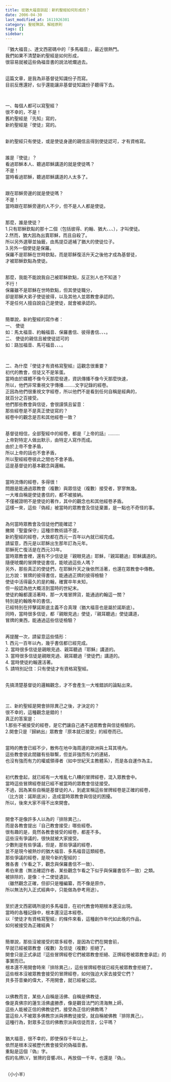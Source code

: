 ```yaml
---
title: 從猶大福音談起：新約聖經如何形成的？
date: 2006-04-30
last_modified_at: 1611926301
category: 聖經無誤、解經原則
tags: []
sidebar: 
---
```


<p>『猶大福音』、達文西密碼中的『多馬福音』，最近很熱門。<br/>
我們如果不清楚新約聖經是如何形成，<br/>
很容易就被這些偽福音書的說法唬爛過去。</p>
<p><br/>
這篇文章，是我為非基督徒知識份子而寫。<br/>
目前反應還好，似乎還能讓非基督徒知識份子聽得下去。</p>
<p> </p>
<p>一、每個人都可以寫聖經？<br/>
很不幸的，不是！<br/>
舊約聖經是『先知』寫的，<br/>
新約聖經是『使徒』寫的。</p>
<p><br/>
新約聖經只有使徒，或是使徒身邊的親信且得到使徒認可，才有資格寫。</p>
<p><br/>
誰是『使徒』？<br/>
看過耶穌本人、聽過耶穌講道的就是使徒嗎？<br/>
不是！<br/>
當時看過耶穌，聽過耶穌講道的人太多了。</p>
<p><br/>
跟在耶穌旁邊的就是使徒嗎？<br/>
不是！<br/>
當時跟在耶穌旁邊的人不少，但不是人人都是使徒。</p>
<p><br/>
那麼，誰是使徒？<br/>
1.只有耶穌欽點的那十二個（包括彼得、約翰、猶大、、、），才叫使徒。<br/>
2.然而，猶大因為出賣耶穌，而且自殺了。<br/>
所以另外選舉並抽籤，由馬提亞遞補了猶大的使徒位子。<br/>
3.另外一個使徒是保羅。<br/>
保羅不是耶穌在世時欽點，而是耶穌復活升天之後他才成為基督徒，<br/>
才被耶穌欽點為使徒。</p>
<p><br/>
那麼，我能不能說我自己被耶穌欽點，反正別人也不知道？<br/>
不行！<br/>
保羅雖不是耶穌在世時欽點，但其使徒職分，<br/>
卻是耶穌大弟子使徒彼得，以及其他人並眾教會承認的。<br/>
不是任何人擅自說自己是使徒，就會被承認的。</p>
<p><br/>
簡單說，新約聖經的寫作者：<br/>
一、 使徒<br/>
如：馬太福音、約翰福音、保羅書信、彼得書信、、、。<br/>
二、 使徒的親信且被使徒認可的<br/>
如：路加福音、馬可福音、、、。</p>
<p> </p>
<p>二、為什麼『使徒才有資格寫聖經』這觀念很重要？<br/>
初代的教會，信徒又不是笨蛋。<br/>
當時由於媒體不像今天那麼發達，資訊傳播不像今天那麼快速，<br/>
所以，他們非常重視文字傳播………文字記錄的經卷。<br/>
正因為他們很重視文字經卷，所以他們不是看到任何自稱是經典的，<br/>
就百分之百接受。<br/>
他們那些教會與信徒，會很謹慎且留意：<br/>
那些經卷是不是真正使徒寫的？<br/>
經卷中的觀念是否和其他經卷一致？</p>
<p><br/>
基督徒相信，全部聖經中的經卷，都是『上帝的話』………<br/>
上帝對特定人做出默示，由特定人寫作而成。<br/>
由於上帝不會矛盾，<br/>
所以上帝的話也不會矛盾，<br/>
所以聖經經卷彼此之間也不會矛盾。<br/>
這是基督徒的基本觀念與邏輯。</p>
<p><br/>
當時流傳的經卷，多得很！<br/>
問題是能通過眾教會（複數）與眾信徒（複數）接受者，寥寥無幾。<br/>
一大堆自稱是使徒書信的，都不被接納。<br/>
不僅被證明不是使徒的著作，其中的觀念也和其他經卷矛盾。<br/>
這樣一來，這些『偽經』被當時的眾教會及信徒棄置，是一點也不奇怪的事。</p>
<p><br/>
為何當時眾教會及信徒他們能確認？<br/>
撇開『聖靈保守』這種宗教術語不提，<br/>
新約聖經的經卷，大致都在西元一百年以內就已經完成。<br/>
請留意，西元是以耶穌出生那年訂為元年。<br/>
耶穌死亡復活是在西元33年。<br/>
當時眾教會裡，還有不少信徒是『親眼見過』耶穌，『親耳聽過』耶穌講道的。<br/>
隨便唬爛的冒牌使徒書信，能唬過這些人嗎？<br/>
另外，那些真正的使徒們，在耶穌升天之後依然活著，也還在眾教會中傳教。<br/>
比方說：冒牌的彼得書信，能通過正牌的彼得檢驗？<br/>
使徒中活得最久的是約翰，確實卒年未知，<br/>
但一般認為他大概活到當時的世紀末。<br/>
使徒約翰都還活著時，那一大堆冒牌貨，能通過約翰這一關？<br/>
特別是約翰晚年的書信，<br/>
已經特別在抨擊諾斯底主義不合真理（猶大福音也是屬於諾斯底）。<br/>
同時，當時很多信徒，都『親眼見過』使徒，『親耳聽過』使徒講道，<br/>
冒牌的東西，能通過這些信徒檢驗？</p>
<p><br/>
再提醒一次，請留意這些情形：<br/>
1. 西元一百年以內，幾乎書信都已經完成。<br/>
2. 當時很多信徒是親眼見過、親耳聽過『耶穌』講道的。<br/>
3. 當時很多信徒是親眼見過、親耳聽過『使徒們』講道的。<br/>
4. 當時使徒約翰還活著。<br/>
5. 請特別記住：只有使徒才有資格寫聖經。</p>
<p><br/>
先搞清楚基督徒的邏輯觀念，才不會產生一大堆錯誤的論點出來。</p>
<p> </p>
<p>三、新約聖經是開會排除異己之後，才決定的？<br/>
很不幸的，這種觀念是錯的！<br/>
真正的答案是：<br/>
1.那些不被接受的經卷，是它們讓自己通不過眾教會與信徒檢驗的。<br/>
2.開會只是『歸納出』眾教會『原本就已接受』的經卷而已。</p>
<p><br/>
當時的教會已經不少，散佈在地中海周邊的歐洲與土耳其境內。<br/>
這些教會彼此間雖有些聯繫，但並非強而有力的連結，<br/>
也沒有強而有力的權威領導者（如中世紀天主教體系），而是各自運作為主。</p>
<p><br/>
初代教會起，就已經有一大堆亂七八糟的冒牌經卷，混入眾教會中。<br/>
當時這些冒牌經卷就已經不被當時的眾教會信徒接受。<br/>
不過，因為某些自稱是基督徒的人，到處宣稱這些冒牌經卷是正確的經卷，<br/>
（比方說：諾斯底派），造成當時眾教會與信徒的困擾。<br/>
所以，後來大家不得不出來開會。</p>
<p><br/>
開會不是像許多人以為的『排除異己』，<br/>
而是各教會提出『自己教會接受』哪些經卷。<br/>
很有趣的是，竟然各教會接受的經卷，都差不多。<br/>
這些沒有爭議的，很快就被大家接受。<br/>
少數則是有些爭議，但是，那些爭議的經卷，<br/>
並不是現今被熱炒的猶大福音、多馬福音這類經卷。<br/>
那些爭議的經卷，是現今新約聖經的：<br/>
雅各書（乍看之下，觀念與保羅書信不一致）、<br/>
希伯來書（無法確認作者、某些觀念乍看之下似乎與保羅書信不一致）之類。<br/>
被排除的，是像：十二使徒遺訓。<br/>
（雖然觀念正確，但卻只是種編纂，而不像是原作，<br/>
所以無法列入正式經典中，只能做為參考用途）。</p>
<p><br/>
至於達文西密碼所提的多馬福音，在初代教會時期根本還沒出現。<br/>
當時的各種記錄中，根本還沒這本經卷。<br/>
以『使徒才有資格寫聖經』的條件來看，這種創作年代如此晚的作品，<br/>
如何被接受為正確經典？</p>
<p><br/>
簡單說，那些沒被接受的眾多經卷，是因為它們在開會前，<br/>
早就已經被眾教會（複數）及信徒（複數）拒絕了。<br/>
開會只是正式承認『這些冒牌經卷它們被眾教會拒絕、正牌經卷被眾教會承認』的事實而已。<br/>
根本還不用開會時來『排除異己』，這些冒牌經卷就已經先被眾教會拒絕了。<br/>
這些根本沒被眾教會接受的冒牌經卷，如何強迫大家去接受它們？<br/>
貝多芬音樂的偉大，不用開會，就已經被公認。</p>
<p><br/>
以佛教而言，某些人自稱是活佛、自稱是佛教徒，<br/>
像是真佛宗的蓮生活佛盧勝彥，像是觀音法門的清海無上師，<br/>
這些人能被正信的佛教徒們，接受為正信的佛教嗎？<br/>
當這些人不被眾多佛教宗派與佛教徒接受，就自稱被佛教『排除異己』，<br/>
這種行為，對眾多正信的佛教宗派與信徒而言，公平嗎？</p>
<p><br/>
猶大福音，很不幸的，即使保存千年以上，<br/>
依然是根本沒被歷代教會接受的偽福音書。<br/>
重點是這個『偽』字。<br/>
假的名牌LV，冒牌的音響JBL，再放個一千年，也還是『偽』。</p>
<p><br/>
（小小羊）</p>
